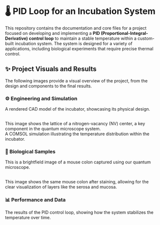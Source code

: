 # 🌡️ PID Loop for an Incubation System

This repository contains the documentation and core files for a project focused on developing and implementing a **PID (Proportional-Integral-Derivative) control loop** to maintain a stable temperature within a custom-built incubation system. The system is designed for a variety of applications, including biological experiments that require precise thermal control.

## ✨ Project Visuals and Results

The following images provide a visual overview of the project, from the design and components to the final results.

### ⚙️ Engineering and Simulation

A rendered CAD model of the incubator, showcasing its physical design.

<br>
This image shows the lattice of a nitrogen-vacancy (NV) center, a key component in the quantum microscope system.

<br>
A COMSOL simulation illustrating the temperature distribution within the incubator.

<br>

### 🔬 Biological Samples

This is a brightfield image of a mouse colon captured using our quantum microscope.

<br>
This image shows the same mouse colon after staining, allowing for the clear visualization of layers like the serosa and mucosa.

<br>

### 📊 Performance and Data

The results of the PID control loop, showing how the system stabilizes the temperature over time.
